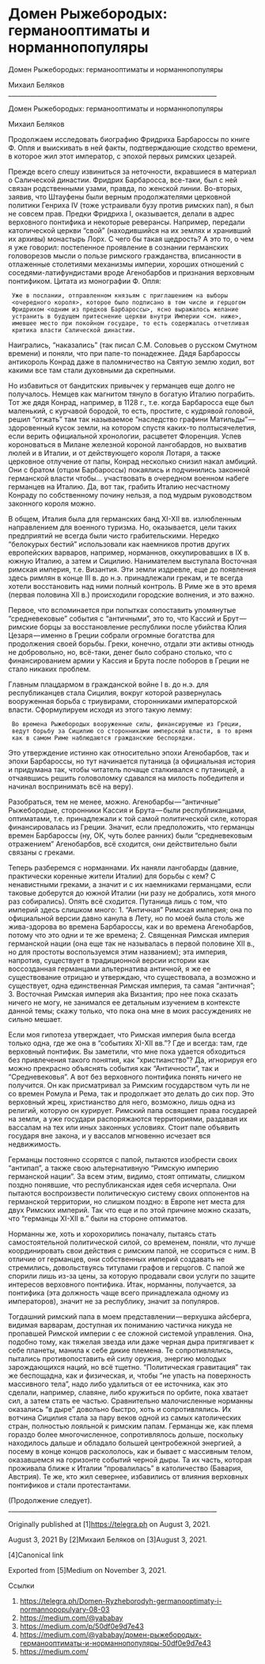 # Домен Рыжебородых: германооптиматы и норманнопопуляры
Домен Рыжебородых: германооптиматы и норманнопопуляры

   Михаил Беляков
     __________________________________________________________________

Домен Рыжебородых: германооптиматы и норманнопопуляры

   Михаил Беляков

   Продолжаем исследовать биографию Фридриха Барбароссы по книге Ф. Опля и
   выискивать в ней факты, подтверждающие сходство времени, в которое жил
   этот император, с эпохой первых римских цезарей.

   Прежде всего спешу извиниться за неточности, вкравшиеся в материал о
   Салической династии. Фридрих Барбаросса, все-таки, был с ней связан
   родственными узами, правда, по женской линии. Во-вторых, заявив, что
   Штауфены были верным продолжателями церковной политики Генриха IV (тоже
   устраивали бузу против римских пап), я был не совсем прав. Предки
   Фридриха I, оказывается, делали в адрес верховного понтифика и
   некоторые реверансы. Например, передали католической церкви “свой”
   (находившийся на их землях и хранивший их архивы) монастырь Лорх. С
   чего бы такая щедрость? А это то, о чем я уже говорил: постепенное
   проявление в сознании германских головорезов мысли о пользе римского
   гражданства, вписанности в отлаженные столетиями механизмы империи,
   хороших отношений с соседями-латифундистами вроде Агенобарбов и
   признания верховным понтификом. Цитата из монографии Ф. Опля:

     Уже в послании, отправленном князьям с приглашением на выборы
     <очередного короля>, которое было подписано в том числе и герцогом
     Фридрихом <одним из предков Барбароссы>, ясно выражалось желание
     устранить в будущем притеснение церкви внутри Империи <см. ниже>,
     имевшее место при покойном государе, то есть содержалась отчетливая
     критика власти Салической династии.

   Наигрались, “наказались” (так писал С.М. Соловьев о русском Смутном
   времени) и поняли, что при папе-то понадежнее. Дядя Барбароссы
   антикороль Конрад даже в паломничество на Святую землю ходил, вот
   какими все там стали духовными да скрепными.

   Но избавиться от бандитских привычек у германцев еще долго не
   получалось. Немцев как магнитом тянуло в богатую Италию пограбить. Тот
   же дядя Конрад, например, в 1128 г., т.е. когда Барбаросса еще был
   маленький, с курчавой бородой, то есть, простите, с кудрявой головой,
   решил “отжать” там так называемое “наследство графини
   Матильды” — здоровенный кусок земли, на котором спустя каких-то
   полтысячелетия, если верить официальной хронологии, расцветет
   Флоренция. Успев короноваться в Милане железной короной лангобардов, но
   выхватив люлей и в Италии, и от действующего короля Лотаря, а также
   церковное отлучение от папы, Конрад несколько снизил накал амбиций. Они
   с братом (отцом Барбароссы) покаялись и подчинились законной германской
   власти чтобы… участвовать в очередном военном набеге германцев на
   Италию. Да, вот так, грабить Италию несчастному Конраду по собственному
   почину нельзя, а под мудрым руководством законного короля можно.

   В общем, Италия была для германских банд XI-XII вв. излюбленным
   направлением для военного туризма. Но, оказывается, цели таких
   предприятий не всегда были чисто грабительскими. Нередко “белокурых
   бестий” использовали как наемников против других европейских варваров,
   например, норманнов, оккупировавших в IX в. южную Италию, а затем и
   Сицилию. Нанимателем выступала Восточная римская империя, т.е.
   Византия. Эти земли издревле, еще до появления здесь римлян в конце III
   в. до н.э. принадлежали грекам, и те всегда хотели восстановить над
   ними полный контроль. В Риме же в это время (первая половина XII в.)
   происходили городские волнения, и это важно.

   Первое, что вспоминается при попытках сопоставить упомянутые
   “средневековые” события с “античными”, это то, что Кассий и
   Брут — римские борцы за восстановление республики после убийства Юлия
   Цезаря — именно в Греции собрали огромные богатства для продолжения
   своей борьбы. Греки, конечно, отдали эти активы отнюдь не добровольно,
   но, всё-таки, денег было собрано столько, что с финансированием армии у
   Кассия и Брута после поборов в Греции не стало никаких проблем.

   Главным плацдармом в гражданской войне I в. до н.э. для республиканцев
   стала Сицилия, вокруг которой развернулась вооруженная борьба с
   триувирами, сторонниками императорской власти. Сформулируем исходя из
   этого такую лемму:

     Во времена Рыжебородых вооруженные силы, финансируемые из Греции,
     ведут борьбу за Сицилию со сторонниками имперской власти, в то время
     как в самом Риме наблюдаются гражданские беспорядки.

   Это утверждение истинно как относительно эпохи Агенобарбов, так и эпохи
   Барбароссы, но тут начинается путаница (а официальная история и
   придумана так, чтобы читатель почаще сталкивался с путаницей, а
   отчаявшись решить головоломку сдавался на милость победителя и начинал
   воспринимать всё на веру).

   Разобраться, тем не менее, можно. Агенобарбы — “античные” Рыжебородые,
   сторонники Кассия и Брута — были республиканцами, оптиматами, т.е.
   принадлежали к той самой политической силе, которая финансировалась из
   Греции. Значит, если предположить, что германцы времен Барбароссы (ну,
   ОК, чуть более ранних) были “средневековым отражением” Агенобарбов, всё
   сходится, они действительно были связаны с греками.

   Теперь разберемся с норманнами. Их наняли лангобарды (давние,
   практически коренные жители Италии) для борьбы с кем? С ненавистными
   греками, а значит и с их наемниками германцами, если таковые доберутся
   до южной Италии (ни разу не добрались, хотя много раз собирались).
   Опять всё сходится. Путаница лишь с том, что империй здесь слишком
   много:
    1. “Античная” Римская империя; она по официальной версии давно канула
       в Лету, но по моей была столь же жива-здорова во времена
       Барбароссы, как и во времена Агенобарбов, потому что это одни и те
       же времена;
    2. Священная Римская империя германской нации (она еще так не
       называлась в первой половине XII в., но для простоты воспользуемся
       этим названием); эта империя, напротив, существует в традиционной
       версии истории как воссозданная германцами альтернатива античной, я
       же ее существование отрицаю и утверждаю, что существовала, а
       возможно и существует, одна единственная Римская империя, та самая
       “античная”;
    3. Восточная Римская империя aka Византия; про нее пока сказать ничего
       не могу, не занимался ее детальным изучением в контексте данной
       темы; скажу только, что пока она мне в моих рассуждениях не сильно
       мешает.

   Если моя гипотеза утверждает, что Римская империя была всегда только
   одна, где же она в “событиях XI-XII вв.”? Где и всегда: там, где
   верховный понтифик. Вы заметили, что мне пока удается обходиться без
   привлечения такого понятия, как “христианство”? Да, игнорируя его можно
   прекрасно объяснять события как “Античности”, так и “Средневековья”. А
   вот без верховного понтифика понять ничего не получится. Он как
   присматривал за Римским государством чуть ли не со времен Ромула и
   Рема, так и продолжает это делать до сих пор. Это верховный жрец,
   христианство для него, возможно, лишь одна из религий, которую он
   курирует. Римский папа освящает права государей на земли, а уже
   государи распоряжаются территориями, раздавая их вассалам на тех или
   иных законных условиях. Стоит папе объявить государя вне закона, и у
   вассалов мгновенно исчезает вся недвижимость.

   Германцы постоянно ссорятся с папой, пытаются изобрести своих
   “антипап”, а также свою альтернативную “Римскую империю германской
   нации”. За всем этим, видимо, стоят оптиматы, слишком поздно понявшие,
   что республиканская идея себя исчерпала. Они пытаются воспроизвести
   политическую систему своих оппонентов на германской территории, но
   слишком поздно: в Европе нет места для двух Римских империй. Так что
   еще и по этой причине можно сказать, что “германцы XI-XII в.” были на
   стороне оптиматов.

   Норманны же, хоть и хорохорились поначалу, пытаясь стать
   самостоятельной политической силой, со временем, поняли, что лучше
   координировать свои действия с римским папой, не ссориться с ним. В
   отличие от германцев, они собственных империй создавать не стремились,
   довольствуясь титулами графов и герцогов. С папой же спорили лишь из-за
   цены, за которую продавали свои услуги по защите интересов верховного
   понтифика. Итак, норманны, получается, за понтифика (эта должность чаще
   всего принадлежала одному из императоров), значит не за республику,
   значит за популяров.

   Тогдашний римский папа в моем представлении — верхушка айсберга,
   видимая варварам, доступная их пониманию частичка никуда не пропавшей
   Римской империи с ее сложной системой управления. Она, подобно тому,
   как тяжелая звезда или даже черная дыра притягивает к себе планеты,
   манила к себе дикие племена. Те сопротивлялись, пытались
   противопоставить ей силу оружия, энергию молодых зарождающихся наций,
   но всё тщетно. “Политическая гравитация” так же беспощадна, как и
   физическая, и, чтобы “не упасть на поверхность массивного тела”, надо
   либо удалиться от ее источника, как это сделали, например, славяне,
   либо кружиться по орбите, пока хватает сил, а затем стать ее частью.
   Сравнительно малочисленные норманны оказались “в дыре” довольно быстро,
   хоть и сопротивлялись. Их вотчина Сицилия стала за пару веков одной из
   самых католических стран, полностью лояльной к римским папам. Германцы
   же, как племя гораздо более многочисленное, сопротивлялось дольше,
   поскольку находилось дальше и обладало большей центробежной энергией, а
   посему в конце концов раскололось, как и бывает с массивным телом,
   оказавшемся на горизонте событий черной дыры. Та их часть, которая
   проживала ближе к Италии “провалилась” в католичество (Бавария,
   Австрия). Те же, кто жил севернее, избавились от влияния верховных
   понтификов и стали протестантами.

   (Продолжение следует).
     __________________________________________________________________

   Originally published at [1]https://telegra.ph on August 3, 2021.

<time>August 3, 2021</time>
   By [2]Михаил Беляков on [3]August 3, 2021.

   [4]Canonical link

   Exported from [5]Medium on November 3, 2021.

Ссылки

   1. https://telegra.ph/Domen-Ryzheborodyh-germanooptimaty-i-normannopopulyary-08-03
   2. https://medium.com/@yababay
   3. https://medium.com/p/50df0e9d7e43
   4. https://medium.com/@yababay/домен-рыжебородых-германооптиматы-и-норманнопопуляры-50df0e9d7e43
   5. https://medium.com/
